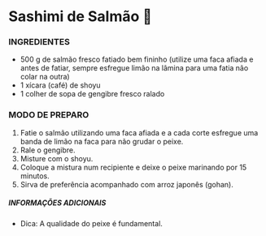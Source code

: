 # Sashimi de Salmão :sushi:

### INGREDIENTES

- 500 g de salmão fresco fatiado bem fininho (utilize uma faca afiada e antes de fatiar, sempre esfregue limão na lâmina para uma fatia não colar na outra)
- 1 xícara (café) de shoyu
- 1 colher de sopa de gengibre fresco ralado

### MODO DE PREPARO

1. Fatie o salmão utilizando uma faca afiada e a cada corte esfregue uma banda de limão na faca para não grudar o peixe.
2. Rale o gengibre.
3. Misture com o shoyu.
4. Coloque a mistura num recipiente e deixe o peixe marinando por 15 minutos.
5. Sirva de preferência acompanhado com arroz japonês (gohan).

##### INFORMAÇÕES ADICIONAIS

- Dica: A qualidade do peixe é fundamental.


